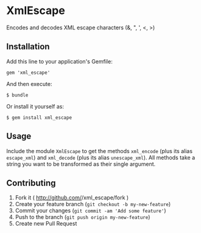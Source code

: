 # XmlEscape

Encodes and decodes XML escape characters (&, ", ', <, >)

## Installation

Add this line to your application's Gemfile:

    gem 'xml_escape'

And then execute:

    $ bundle

Or install it yourself as:

    $ gem install xml_escape

## Usage

Include the module `XmlEscape` to get the methods `xml_encode` (plus its
alias `escape_xml`) and `xml_decode` (plus its alias `unescape_xml`).
All methods take a string you want to be transformed as their single argument.


## Contributing

1. Fork it ( http://github.com/<my-github-username>/xml_escape/fork )
2. Create your feature branch (`git checkout -b my-new-feature`)
3. Commit your changes (`git commit -am 'Add some feature'`)
4. Push to the branch (`git push origin my-new-feature`)
5. Create new Pull Request
